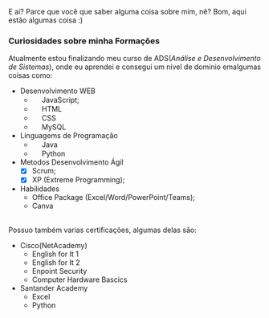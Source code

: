 E ai? Parce que você que saber alguma coisa sobre mim, nê?
Bom, aqui estão algumas coisa :)
<br>
### Curiosidades sobre minha Formações
Atualmente estou finalizando meu curso de ADS(*Análise e Desenvolvimento de Sistemas*), onde eu aprendei e consegui um nivel de dominio emalgumas coisas como:
- Desenvolvimento WEB 
    - <img src="https://cdn.jsdelivr.net/gh/devicons/devicon/icons/javascript/javascript-original.svg" width="15"/> JavaScript;
    - <img src="https://cdn.jsdelivr.net/gh/devicons/devicon/icons/html5/html5-original.svg" width="15"/> HTML
    - <img src="https://cdn.jsdelivr.net/gh/devicons/devicon/icons/css3/css3-original.svg" width="15"/> CSS
    - <img src="https://cdn.jsdelivr.net/gh/devicons/devicon/icons/mysql/mysql-original.svg" width="15"/> MySQL
- Linguagems de Programação
    - <img src="https://cdn.jsdelivr.net/gh/devicons/devicon/icons/java/java-original.svg" width="15"/> Java
    - <img src="https://cdn.jsdelivr.net/gh/devicons/devicon/icons/python/python-original.svg" width="15"/> Python
    <!-- React-->
    <!-- TypeScript-->
- Metodos Desenvolvimento Ágil
    - [x] Scrum;
    - [x] XP (Extreme Programming);
- Habilidades
    - Office Package (Excel/Word/PowerPoint/Teams);
    - Canva

<br>
Possuo também varias certificações, algumas delas são:

- Cisco(NetAcademy)
    - English for It 1
    - English for It 2
    - Enpoint Security
    - Computer Hardware Bascics 
- Santander Academy
    - Excel
    - Python
